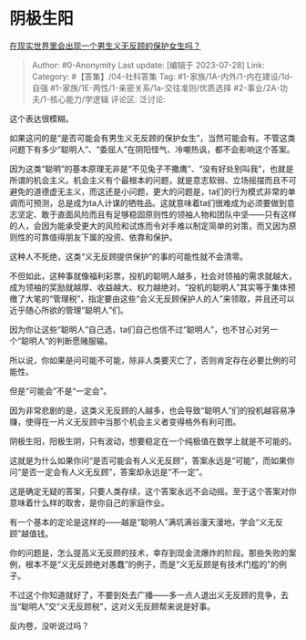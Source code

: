 # 阴极生阳
[在现实世界里会出现一个男生义无反顾的保护女生吗？](https://www.zhihu.com/question/548990931/answer/3090005456)

> Author: #0-Anonymity
> Last update: [编辑于 2023-07-28]
> Link:
> Category: #【答集】/04-社科答集
> Tag: #1-家族/1A-内外/1-内在建设/1d-自强 #1-家族/1E-两性/1-亲密关系/1a-交往准则/优质选择  #2-事业/2A-功夫/1-核心能力/学逻辑
> 评论区:
> 泛讨论:

这个表达很模糊。

如果这问的是“是否可能会有男生义无反顾的保护女生”，当然可能会有。不管这类问题下有多少“聪明人”、“委屈人”在阴阳怪气、冷嘲热讽，都不会影响这个答案。

因为这类“聪明”的基本原理无非是“不见兔子不撒鹰”、“没有好处别叫我”，也就是所谓的机会主义。机会主义有个最根本的问题，就是意志软弱、立场摇摆而且不可避免的道德虚无主义，而这还是小问题，更大的问题是，ta们的行为模式非常的单调而可预测，总是成为ta人计谋的牺牲品。这就意味着ta们很难成为必须要做到意志坚定、敢于直面风险而且有足够稳固原则性的领袖人物和团队中坚——只有这样的人，会因为能承受更大的风险和试炼而令对手难以制定简单的对策，而又因为原则性的可靠值得朋友下属的投资、依靠和保护。

这种人不死绝，这类“义无反顾提供保护”的事的可能性就不会清零。

不但如此，这种事就像福利彩票，投机的聪明人越多，社会对领袖的需求就越大，成为领袖的奖励就越厚、收益越大、权力越绝对。“投机的聪明人”其实等于集体预缴了大笔的“管理税”，指定要由这些“会义无反顾保护人的人”来领取，并且还可以近乎随心所欲的管理“聪明人”们。

因为你让这些“聪明人”自己选，ta们自己也信不过“聪明人”，也不甘心对另一个“聪明人“的判断愿赌服输。

所以说，你如果是问可能不可能，除非人类要灭亡了，否则肯定存在必要比例的可能性。

但是“可能会”不是“一定会”。

因为非常悲剧的是，这类义无反顾的人越多，也会导致“聪明人”们的投机越容易净赚，使得在一片义无反顾中当那个机会主义者变得格外有利可图。

阴极生阳，阳极生阴，只有波动，想要稳定在一个纯极值在数学上就是不可能的。

这就是为什么如果你问“是否可能会有人义无反顾”，答案永远是“可能”，而如果你问“是否一定会有人义无反顾”，答案却永远是“不一定”。

这是确定无疑的答案，只要人类存续，这个答案永远不会动摇。至于这个答案对你意味着什么样的取舍，是你自己的家庭作业。

有一个基本的定论是这样的——越是“聪明人”满坑满谷漫天漫地，学会“义无反顾”越值钱。

你的问题是，怎么提高义无反顾的技术，幸存到现金流爆炸的阶段。那些失败的案例，根本不是“义无反顾绝对愚蠢”的例子，而是“义无反顾是有技术门槛的”的例子。

不过这个你知道就好了，不要到处去广播——多一点人退出义无反顾的竞争，去当“聪明人”交“义无反顾税”，这对义无反顾帮来说是好事。

反内卷，没听说过吗？
